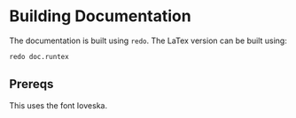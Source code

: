 # Building Documentation

The documentation is built using `redo`. The LaTex version can be built
using:

```sh
redo doc.runtex
```

## Prereqs

This uses the font Ioveska.
